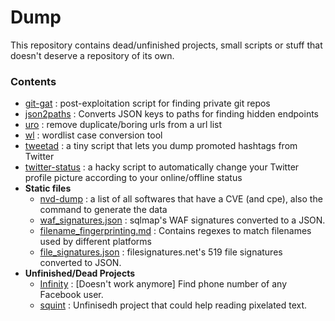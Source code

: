 # Dump

This repository contains dead/unfinished projects, small scripts or stuff that doesn't deserve a repository of its own.

### Contents
- [git-gat](https://github.com/s0md3v/dump/tree/master/git-gat) : post-exploitation script for finding private git repos
- [json2paths](https://github.com/s0md3v/dump/tree/master/json2paths) : Converts JSON keys to paths for finding hidden endpoints
- [uro](https://github.com/s0md3v/dump/tree/master/uro) : remove duplicate/boring urls from a url list
- [wl](https://github.com/s0md3v/dump/tree/master/wl) : wordlist case conversion tool
- [tweetad](https://github.com/s0md3v/dump/tree/master/tweetad) : a tiny script that lets you dump promoted hashtags from Twitter
- [twitter-status](https://github.com/s0md3v/dump/tree/master/twitter-status) : a hacky script to automatically change your Twitter profile picture according to your online/offline status
- **Static files**
    - [nvd-dump](https://github.com/s0md3v/dump/tree/master/static/nvd-dump) : a list of all softwares that have a CVE (and cpe), also the command to generate the data
    - [waf_signatures.json](https://github.com/s0md3v/Dump/blob/master/static/waf-signatures.json) : sqlmap's WAF signatures converted to a JSON.
    - [filename_fingerprinting.md](https://github.com/s0md3v/dump/blob/master/static/filename-fingerprinting.md) : Contains regexes to match filenames used by different platforms
    - [file_signatures.json](https://github.com/s0md3v/Dump/blob/master/static/file-signatures.json) : filesignatures.net's 519 file signatures converted to JSON.
- **Unfinished/Dead Projects**
    - [Infinity](https://github.com/s0md3v/Dump/tree/master/infinity) : [Doesn't work anymore] Find phone number of any Facebook user.
    - [squint](https://github.com/s0md3v/dump/tree/master/squint) : Unfinisedh project that could help reading pixelated text.
